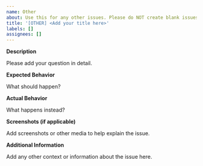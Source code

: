 ```yaml
---
name: Other
about: Use this for any other issues. Please do NOT create blank issues
title: '[OTHER] <Add your title here>'
labels: []
assignees: []
---
```


**Description**

Please add your question in detail.

**Expected Behavior**

What should happen?

**Actual Behavior**

What happens instead?

**Screenshots (if applicable)**

Add screenshots or other media to help explain the issue.

**Additional Information**

Add any other context or information about the issue here.
